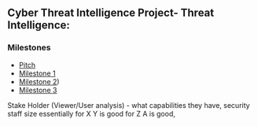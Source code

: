 ## Cyber Threat Intelligence Project- Threat Intelligence: 


### Milestones
- [Pitch](.\README.md)
- [Milestone 1](https://github.com/24SP-UNO-Capstone/Milestone1/blob/main/Milestone1.md)
- [Milestone 2](https://github.com/24SP-UNO-Capstone/Milestone1/blob/main/Milestone2.md))
- [Milestone 3](#risk-list)


Stake Holder (Viewer/User analysis) - what capabilities they have, security staff size essentially for X Y is good for Z A is good, 
